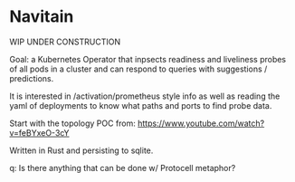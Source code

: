 Navitain
============

WIP UNDER CONSTRUCTION

Goal: a Kubernetes Operator that inpsects readiness and liveliness probes of
all pods in a cluster and can respond to queries with suggestions / predictions.

It is interested in /activation/prometheus style info as well as reading the 
yaml of deployments to know what paths and ports to find probe data.

Start with the topology POC from: https://www.youtube.com/watch?v=feBYxeO-3cY

Written in Rust and persisting to sqlite.


q: Is there anything that can be done w/ Protocell metaphor?
